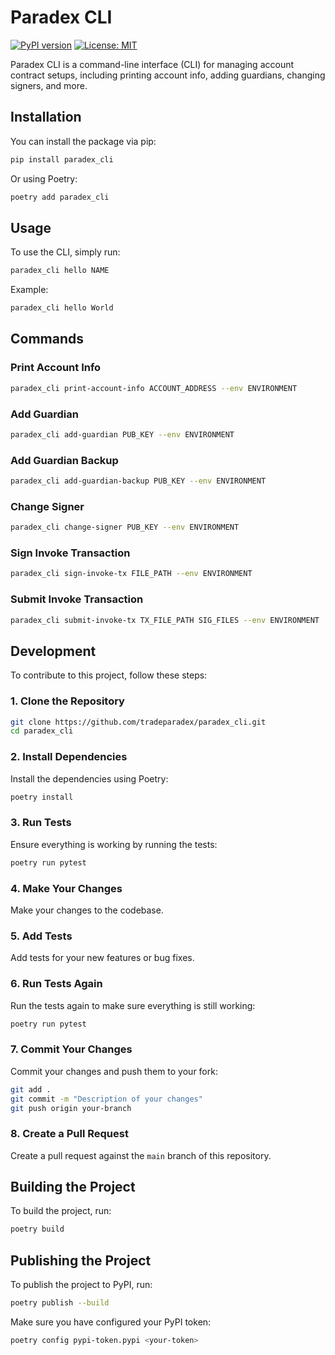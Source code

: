 # Paradex CLI

[![PyPI version](https://badge.fury.io/py/paradex_cli.svg)](https://badge.fury.io/py/paradex_cli)
[![License: MIT](https://img.shields.io/badge/License-MIT-yellow.svg)](https://opensource.org/licenses/MIT)

Paradex CLI is a command-line interface (CLI) for managing account contract setups,
including printing account info, adding guardians, changing signers, and more.

## Installation

You can install the package via pip:

```sh
pip install paradex_cli
```

Or using Poetry:

```sh
poetry add paradex_cli
```

## Usage

To use the CLI, simply run:

```sh
paradex_cli hello NAME
```

Example:

```sh
paradex_cli hello World
```

## Commands

### Print Account Info

```sh
paradex_cli print-account-info ACCOUNT_ADDRESS --env ENVIRONMENT
```

### Add Guardian

```sh
paradex_cli add-guardian PUB_KEY --env ENVIRONMENT
```

### Add Guardian Backup

```sh
paradex_cli add-guardian-backup PUB_KEY --env ENVIRONMENT
```

### Change Signer

```sh
paradex_cli change-signer PUB_KEY --env ENVIRONMENT
```

### Sign Invoke Transaction

```sh
paradex_cli sign-invoke-tx FILE_PATH --env ENVIRONMENT
```

### Submit Invoke Transaction

```sh
paradex_cli submit-invoke-tx TX_FILE_PATH SIG_FILES --env ENVIRONMENT
```

## Development

To contribute to this project, follow these steps:

### 1. Clone the Repository

```sh
git clone https://github.com/tradeparadex/paradex_cli.git
cd paradex_cli
```

### 2. Install Dependencies

Install the dependencies using Poetry:

```sh
poetry install
```

### 3. Run Tests

Ensure everything is working by running the tests:

```sh
poetry run pytest
```

### 4. Make Your Changes

Make your changes to the codebase.

### 5. Add Tests

Add tests for your new features or bug fixes.

### 6. Run Tests Again

Run the tests again to make sure everything is still working:

```sh
poetry run pytest
```

### 7. Commit Your Changes

Commit your changes and push them to your fork:

```sh
git add .
git commit -m "Description of your changes"
git push origin your-branch
```

### 8. Create a Pull Request

Create a pull request against the `main` branch of this repository.

## Building the Project

To build the project, run:

```sh
poetry build
```

## Publishing the Project

To publish the project to PyPI, run:

```sh
poetry publish --build
```

Make sure you have configured your PyPI token:

```sh
poetry config pypi-token.pypi <your-token>
```
